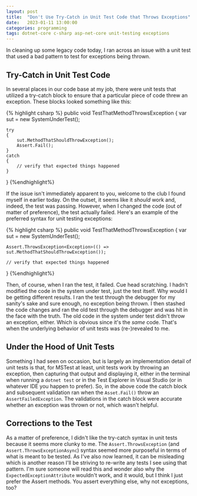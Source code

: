 ```yaml
---
layout: post
title:  "Don't Use Try-Catch in Unit Test Code that Throws Exceptions"
date:   2023-01-11 13:00:00
categories: programming
tags: dotnet-core c-sharp asp-net-core unit-testing exceptions
---
```


In cleaning up some legacy code today, I ran across an issue with a unit test that used a bad pattern to test for exceptions being thrown.

<!-- more -->

## Try-Catch in Unit Test Code

In several places in our code base at my job, there were unit tests that utilized a try-catch block to ensure that a particular piece of code threw an exception. These blocks looked something like this:

{% highlight csharp %}
public void TestThatMethodThrowsException
{
    var sut = new SystemUnderTest();

    try
    {
        sut.MethodThatShouldThrowException();
        Assert.Fail();
    }
    catch
    {
        // verify that expected things happened
    }
}
{%endhighlight%}

If the issue isn't immediately apparent to you, welcome to the club I found myself in earlier today. On the outset, it seems like it *should* work and, indeed, the test was passing. However, when I changed the code (out of matter of preference), the test actually failed. Here's an example of the preferred syntax for unit testing exceptions:

{% highlight csharp %}
public void TestThatMethodThrowsException
{
    var sut = new SystemUnderTest();

    Assert.ThrowsException<Exception>(() => sut.MethodThatShouldThrowException());

    // verify that expected things happened
}
{%endhighlight%}

Then, of course, when I ran the test, it failed. Cue head scratching. I hadn't modified the code in the system under test, just the test itself. Why would I be getting different results. I ran the test through the debugger for my sanity's sake and sure enough, no exception being thrown. I then stashed the code changes and ran the old test through the debugger and was hit in the face with the truth. The old code in the system under test didn't throw an exception, either. Which is obvious since it's the *same* code. That's when the underlying behavior of unit tests was (re-)revealed to me.

## Under the Hood of Unit Tests

Something I had seen on occasion, but is largely an implementation detail of unit tests is that, for MSTest at least, unit tests work by throwing an exception, then capturing that output and displaying it, either in the terminal when running a `dotnet test` or in the Test Explorer in Visual Studio (or in whatever IDE you happen to prefer). So, in the above code the catch block and subsequent validation ran when the `Asset.Fail()` throw an `AssertFailedException`. The validations in the catch block were accurate whether an exception was thrown or not, which wasn't helpful.

## Corrections to the Test

As a matter of preference, I didn't like the try-catch syntax in unit tests because it seems more clunky to me. The `Assert.ThrowsException` (and `Assert.ThrowsExceptionAsync`) syntax seemed more purposeful in terms of what is meant to be tested. As I've also now learned, it can be misleading which is another reason I'll be striving to re-write any tests I see using that pattern. I'm sure someone will read this and wonder also why the `ExpectedExceptionAttribute` wouldn't work, and it would, but I think I just prefer the Assert methods. You assert everything else, why not exceptions, too? 